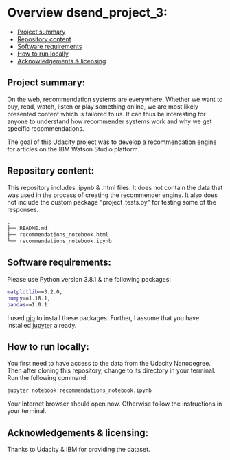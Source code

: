 # Overview dsend_project_3:
- [Project summary](#Summary)
- [Repository content](#Repository_content)
- [Software requirements](#Software_requirements)
- [How to run locally](#How_to_run)
- [Acknowledgements & licensing](#Acknowledgements)

## Project summary:<a name="Summary"></a>
On the web, recommendation systems are everywhere. Whether we want to buy, read, watch, listen or play something online, we are most likely presented content which is tailored to us. It can thus be interesting for anyone to understand how recommender systems work and why we get specific recommendations.

The goal of this Udacity project was to develop a recommendation engine for articles on the IBM Watson Studio platform.

## Repository content:<a name="Repository_content"></a>
This repository includes .ipynb & .html files. It does not contain the data that was used in the process of creating the recommender engine. It also does not include the custom package "project_tests.py" for testing some of the responses.

```bash
.
├── README.md
├── recommendations_notebook.html
└── recommendations_notebook.ipynb
```

## Software requirements:<a name="Software_requirements"></a>
Please use Python version 3.8.1 & the following packages:

```bash
matplotlib==3.2.0,
numpy==1.18.1,
pandas==1.0.1
```

I used [pip](https://pip.pypa.io/en/stable/) to install these packages. Further, I assume that you have installed [jupyter](https://jupyter.readthedocs.io/en/latest/install.html) already. 

## How to run locally:<a name="How_to_run"></a>
You first need to have access to the data from the Udacity Nanodegree. Then after cloning this repository, change to its directory in your terminal. Run the following command:

```bash
jupyter notebook recommendations_notebook.ipynb
```

Your Internet browser should open now. Otherwise follow the instructions in your terminal.

## Acknowledgements & licensing:<a name="Acknowledgements"></a>
Thanks to Udacity & IBM for providing the dataset.
